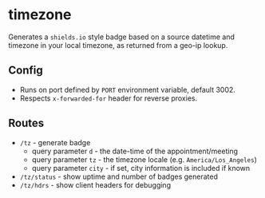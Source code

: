 # timezone

Generates a `shields.io` style badge based on a source datetime and timezone in your local timezone, as returned from a geo-ip lookup.

## Config

* Runs on port defined by `PORT` environment variable, default 3002.
* Respects `x-forwarded-for` header for reverse proxies.

## Routes

* `/tz` - generate badge
    * query parameter `d` - the date-time of the appointment/meeting
    * query parameter `tz` - the timezone locale (e.g. `America/Los_Angeles`)
    * query parameter `city` - if set, city information is included if known
* `/tz/status` - show uptime and number of badges generated
* `/tz/hdrs` - show client headers for debugging
